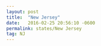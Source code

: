 ```yaml
---
layout: post
title:  "New Jersey"
date:   2016-02-25 20:56:10 -0600
permalink: states/New Jersey
tag: NJ
---
```

